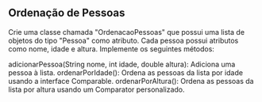 Ordenação de Pessoas
---
Crie uma classe chamada "OrdenacaoPessoas" que possui uma lista de objetos do tipo "Pessoa" como atributo. Cada pessoa possui atributos como nome, idade e altura. Implemente os seguintes métodos:

adicionarPessoa(String nome, int idade, double altura): Adiciona uma pessoa à lista.
ordenarPorIdade(): Ordena as pessoas da lista por idade usando a interface Comparable.
ordenarPorAltura(): Ordena as pessoas da lista por altura usando um Comparator personalizado.
